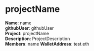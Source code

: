 # projectName

**Name**: name  
**githubUser**: githubUser  
**Project**: projectName  
**Description**: ProjectDescription  
**Members**: name
**WalletAddress**: test.eth